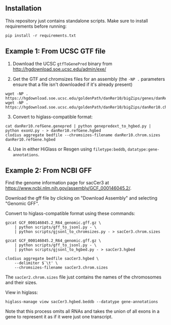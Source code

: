 ## Installation

This repository just contains standalone scripts. Make sure to install requirements before running:

```
pip install -r requirements.txt
```

## Example 1: From UCSC GTF file

1. Download the UCSC `gtfToGenePred` binary from http://hgdownload.soe.ucsc.edu/admin/exe/

2. Get the GTF and chromsizes files for an assembly (the `-NP .` parameters ensure that a file isn't downloaded if it's already present)


```
wget -NP . https://hgdownload.soe.ucsc.edu/goldenPath/danRer10/bigZips/genes/danRer10.refGene.gtf.gz
wget -NP . https://hgdownload.soe.ucsc.edu/goldenPath/danRer10/bigZips/danRer10.chrom.sizes
```

3. Convert to higlass-compatible format:


```
cat danRer10.refGene.genepred | python genepredext_to_hgbed.py | python exonU.py - > danRer10.refGene.hgbed
clodius aggregate bedfile --chromsizes-filename danRer10.chrom.sizes danRer10.refGene.hgbed
```

4. Use in either HiGlass or Resgen using `filetype:beddb`, `datatype:gene-annotations`.


## Example 2: From NCBI GFF

Find the genome information page for sacCer3 at https://www.ncbi.nlm.nih.gov/assembly/GCF_000146045.2/.

Download the gff file by clicking on "Download Assembly" and selecting "Genomic GFF".

Convert to higlass-compatible format using these commands:

```
gzcat GCF_000146045.2_R64_genomic.gff.gz \
	| python scripts/gff_to_jsonl.py - \
	| python scripts/gjsonl_to_chromsizes.py - > sacCer3.chrom.sizes

gzcat GCF_000146045.2_R64_genomic.gff.gz \
	| python scripts/gff_to_jsonl.py - \
	| python scripts/gjsonl_to_hgbed.py - > sacCer3.hgbed

clodius aggregate bedfile sacCer3.hgbed \
	--delimiter $`\t' \
	--chromsizes-filename sacCer3.chrom.sizes
```

The `sacCer2.chrom.sizes` file just contains the names of the chromosomes and their sizes.

View in higlass:

```
higlass-manage view sacCer3.hgbed.beddb --datatype gene-annotations
```

Note that this process omits all RNAs and takes the union of all exons in a gene to represent it as if it were just one transcript.

